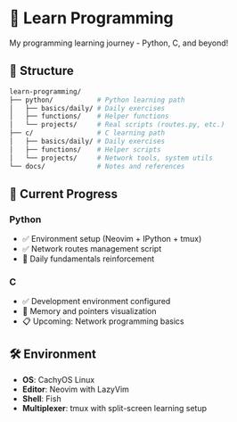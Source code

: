 # 🚀 Learn Programming

My programming learning journey - Python, C, and beyond!

## 📁 Structure

```bash
learn-programming/
├── python/           # Python learning path
│   ├── basics/daily/ # Daily exercises
│   ├── functions/    # Helper functions
│   └── projects/     # Real scripts (routes.py, etc.)
├── c/                # C learning path
│   ├── basics/daily/ # Daily exercises
│   ├── functions/    # Helper scripts
│   └── projects/     # Network tools, system utils
└── docs/             # Notes and references
```

## 🎯 Current Progress

### Python

- ✅ Environment setup (Neovim + IPython + tmux)
- ✅ Network routes management script
- 🔄 Daily fundamentals reinforcement

### C

- ✅ Development environment configured
- 🔄 Memory and pointers visualization
- 📋 Upcoming: Network programming basics

## 🛠️  Environment

- **OS**: CachyOS Linux
- **Editor**: Neovim with LazyVim
- **Shell**: Fish
- **Multiplexer**: tmux with split-screen learning setup
